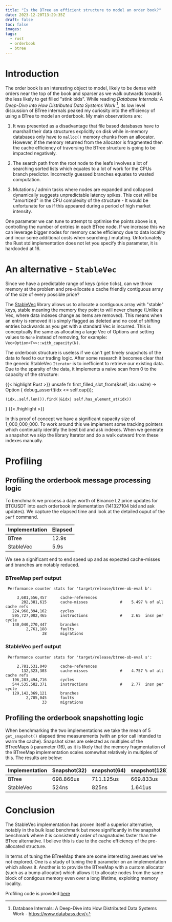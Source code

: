 ```yaml
---
title: "Is the BTree an efficient structure to model an order book?"
date: 2023-12-20T13:29:35Z
draft: false
toc: false
images:
tags:
  - rust
  - orderbook
  - btree
---
```


# Introduction

The order book is an interesting object to model, likely to be dense with orders near the top of the book and sparser as we walk outwards towards the less likely to get filled "stink bids". While reading *Database Internals: A Deep-Dive into How Distributed Data Systems Work* [^1], its low level discussion of BTree internals peaked my curiosity into the efficiency of using a BTree to model an orderbook. My main observations are:

1. It was presented as a disadvantage that file based databases have to marshall their data structures explicitly on disk while in-memory databases only have to `malloc()` memory chunks from an allocator. However, if the memory returned from the allocator is fragmented then the cache efficiency of traversing the BTree structure is going to be impacted negatively.

2. The search path from the root node to the leafs involves a lot of searching sorted lists which equates to a lot of work for the CPUs branch predictor. Incorrectly guessed branches equates to wasted computation.

3. Mutations / admin tasks where nodes are expanded and collapsed dynamically suggests unpredictable latency spikes. This cost will be "amortized" in the CPU complexity of the structure - It would be unfortunate for us if this appeared during a period of high market intensity.

One parameter we can tune to attempt to optimise the points above is `B`, controlling the number of entries in each BTree node. If we increase this we can leverage bigger nodes for memory cache efficiency due to data locality and incur some additional costs when searching / mutating. Unfortunately the Rust std implementation does not let you specify this parameter, it is hardcoded at 16.

# An alternative - `StableVec`

Since we have a predictable range of keys (price ticks), can we throw memory at the problem and pre-allocate a cache friendly contiguous array of the size of every possible price?

The [StableVec](https://docs.rs/stable-vec/latest/stable_vec/) library allows us to allocate a contiguous array with "stable" keys, stable meaning the memory they point to will never change (Unlike a Vec, where data indexes change as items are removed). This means when an entry is removed it is simply flagged as deleted and no cost of shifting entries backwards as you get with a standard Vec is incurred. This is conceptually the same as allocating a large Vec of Options and setting values to `None` instead of removing, for example: `Vec<Option<T>>::with_capacity(N)`.

The orderbook structure is useless if we can't get timely snapshots of the data to feed to our trading logic. After some research it becomes clear that the generic StableVec `Iterator` is to inefficient to retrieve our existing data. Due to the sparsity of the data, it implements a naive scan from 0 to the capacity of the structure: 

{{< highlight Rust >}}
unsafe fn first_filled_slot_from(&self, idx: usize) -> Option<usize> {
    debug_assert!(idx <= self.cap());

    (idx..self.len()).find(|&idx| self.has_element_at(idx))
}
{{< /highlight >}}

In this proof of concept we have a significant capacity size of 1_000_000_000. To work around this we implement some tracking pointers which continually identify the best bid and ask indexes. When we generate a snapshot we skip the library Iterator and do a walk outward from these indexes manually. 

# Profiling 

## Profiling the orderbook message processing logic 

To benchmark we process a days worth of Binance L2 price updates for BTCUSDT into each orderbook implementation (141327104 bid and ask updates). We capture the elapsed time and look at the detailed ouput of the `perf` command.

| Implementation | Elapsed      | 
|----------------|--------------|
| BTree          | 12.9s        |
| StableVec      | 5.9s         |

We see a significant end to end speed up and as expected cache-misses and branches are notably reduced.

### BTreeMap perf output
```
 Performance counter stats for 'target/release/btree-ob-eval b':

     3,681,556,457      cache-references
       202,381,615      cache-misses              #    5.497 % of all cache refs
   224,968,394,162      cycles
   595,727,002,465      instructions              #    2.65  insn per cycle
   140,040,270,447      branches
         2,761,188      faults
                38      migrations
```

### StableVec perf output
```
 Performance counter stats for 'target/release/btree-ob-eval s':

     2,781,531,040      cache-references
       132,323,303      cache-misses              #    4.757 % of all cache refs
   196,283,494,716      cycles
   544,535,582,371      instructions              #    2.77  insn per cycle
   129,142,369,121      branches
         2,785,045      faults
                33      migrations
```


## Profiling the orderbook snapshotting logic 

When benchmarking the two implementations we take the mean of 5 `get_snapshot()` elapsed time measurements (with an prior call intended to warm the cache). Snapshot sizes are selected as multiples of the BTreeMaps `B` parameter (16), as it is likely that the memory fragmentation of the BTreeMap implementation scales somewhat relatively in multiples of this. The results are below:
  
  

| Implementation | Snapshot(32) | snapshot(64) | snapshot(128) | snapshot(256) |
|----------------|--------------|--------------|---------------|---------------|
| BTree          | 698.866us    | 711.125us    | 669.833us     | 745.166us     |
| StableVec      | 524ns        | 825ns        | 1.641us       | 3.075us       |


# Conclusion

The StableVec implementation has proven itself a superior alternative, notably in the bulk load benchmark but more significantly in the snapshot benchmark where it is consistently order of magnatudes faster than the BTree alternative. I believe this is due to the cache efficiency of the pre-allocated structure.

In terms of tuning the BTreeMap there are some interesting avenues we've not explored. One is a study of tuning the `B` parameter on an implementation which allows it. Another is to provide the BTreeMap with a custom allocator (such as a bump allocator) which allows it to allocate nodes from the same block of contigous memory even over a long lifetime, exploiting memory locality.

Profiling code is provided [here](https://github.com/uluwatu-xyz/rust-scratch-public/tree/main/btree-ob-eval)


[^1]: Database Internals: A Deep-Dive into How Distributed Data Systems Work - https://www.databass.dev/